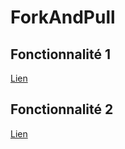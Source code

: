 # ForkAndPull

## Fonctionnalité 1
[Lien](Fonctionnalite1.md)

## Fonctionnalité 2
[Lien](Fonctionnalite2.md)